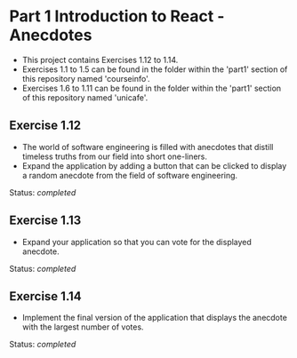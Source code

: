 # Part 1 Introduction to React - Anecdotes
- This project contains Exercises 1.12 to 1.14. 
- Exercises 1.1 to 1.5 can be found in the folder within the 'part1' section of this repository named 'courseinfo'. 
- Exercises 1.6 to 1.11 can be found in the folder within the 'part1' section of this repository named 'unicafe'.

## Exercise 1.12
- The world of software engineering is filled with anecdotes that distill timeless truths from our field into short one-liners.
- Expand the application by adding a button that can be clicked to display a random anecdote from the field of software engineering.

Status: *completed*

## Exercise 1.13
- Expand your application so that you can vote for the displayed anecdote.

Status: *completed*

## Exercise 1.14
- Implement the final version of the application that displays the anecdote with the largest number of votes.

Status: *completed*
